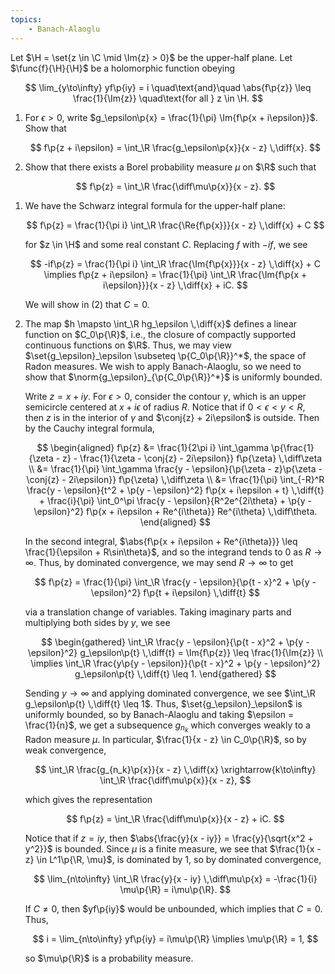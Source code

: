 ```yaml
---
topics:
    - Banach-Alaoglu
---
```


<problem>

Let $\H = \set{z \in \C \mid \Im{z} > 0}$ be the upper-half plane. Let $\func{f}{\H}{\H}$ be a holomorphic function obeying

$$
\lim_{y\to\infty} yf\p{iy} = i
\quad\text{and}\quad
\abs{f\p{z}} \leq \frac{1}{\Im{z}} \quad\text{for all } z \in \H.
$$

1. For $\epsilon > 0$, write $g_\epsilon\p{x} = \frac{1}{\pi} \Im{f\p{x + i\epsilon}}$. Show that

    $$
    f\p{z + i\epsilon} = \int_\R \frac{g_\epsilon\p{x}}{x - z} \,\diff{x}.
    $$

2. Show that there exists a Borel probability measure $\mu$ on $\R$ such that

    $$
    f\p{z} = \int_\R \frac{\diff\mu\p{x}}{x - z}.
    $$

</problem>

<solution>

1. We have the Schwarz integral formula for the upper-half plane:

    $$
    f\p{z} = \frac{1}{\pi i} \int_\R \frac{\Re{f\p{x}}}{x - z} \,\diff{x} + C
    $$

    for $z \in \H$ and some real constant $C$. Replacing $f$ with $-if$, we see

    $$
    -if\p{z} = \frac{1}{\pi i} \int_\R \frac{\Im{f\p{x}}}{x - z} \,\diff{x} + C
    \implies f\p{z + i\epsilon} = \frac{1}{\pi} \int_\R \frac{\Im{f\p{x + i\epsilon}}}{x - z} \,\diff{x} + iC.
    $$

    We will show in (2) that $C = 0$.

2. The map $h \mapsto \int_\R hg_\epsilon \,\diff{x}$ defines a linear function on $C_0\p{\R}$, i.e., the closure of compactly supported continuous functions on $\R$. Thus, we may view $\set{g_\epsilon}_\epsilon \subseteq \p{C_0\p{\R}}^*$, the space of Radon measures. We wish to apply Banach-Alaoglu, so we need to show that $\norm{g_\epsilon}_{\p{C_0\p{\R}}^*}$ is uniformly bounded.

    Write $z = x + iy$. For $\epsilon > 0$, consider the contour $\gamma$, which is an upper semicircle centered at $x + i\epsilon$ of radius $R$. Notice that if $0 < \epsilon < y < R$, then $z$ is in the interior of $\gamma$ and $\conj{z} + 2i\epsilon$ is outside. Then by the Cauchy integral formula,

    $$
    \begin{aligned}
        f\p{z}
            &= \frac{1}{2\pi i} \int_\gamma \p{\frac{1}{\zeta - z} - \frac{1}{\zeta - \conj{z} - 2i\epsilon}} f\p{\zeta} \,\diff\zeta \\
            &= \frac{1}{\pi} \int_\gamma \frac{y - \epsilon}{\p{\zeta - z}\p{\zeta - \conj{z} - 2i\epsilon}} f\p{\zeta} \,\diff\zeta \\
            &= \frac{1}{\pi} \int_{-R}^R \frac{y - \epsilon}{t^2 + \p{y - \epsilon}^2} f\p{x + i\epsilon + t} \,\diff{t} + \frac{i}{\pi} \int_0^\pi \frac{y - \epsilon}{R^2e^{2i\theta} + \p{y - \epsilon}^2} f\p{x + i\epsilon + Re^{i\theta}} Re^{i\theta} \,\diff\theta.
    \end{aligned}
    $$

    In the second integral, $\abs{f\p{x + i\epsilon + Re^{i\theta}}} \leq \frac{1}{\epsilon + R\sin\theta}$, and so the integrand tends to $0$ as $R \to \infty$. Thus, by dominated convergence, we may send $R \to \infty$ to get

    $$
    f\p{z} = \frac{1}{\pi} \int_\R \frac{y - \epsilon}{\p{t - x}^2 + \p{y - \epsilon}^2} f\p{t + i\epsilon} \,\diff{t}
    $$

    via a translation change of variables. Taking imaginary parts and multiplying both sides by $y$, we see

    $$
    \begin{gathered}
       \int_\R \frac{y - \epsilon}{\p{t - x}^2 + \p{y - \epsilon}^2} g_\epsilon\p{t} \,\diff{t}
           = \Im{f\p{z}}
           \leq \frac{1}{\Im{z}} \\
       \implies \int_\R \frac{y\p{y - \epsilon}}{\p{t - x}^2 + \p{y - \epsilon}^2} g_\epsilon\p{t} \,\diff{t} \leq 1.
    \end{gathered}
    $$

    Sending $y \to \infty$ and applying dominated convergence, we see $\int_\R g_\epsilon\p{t} \,\diff{t} \leq 1$. Thus, $\set{g_\epsilon}_\epsilon$ is uniformly bounded, so by Banach-Alaoglu and taking $\epsilon = \frac{1}{n}$, we get a subsequence $g_{n_k}$ which converges weakly to a Radon measure $\mu$. In particular, $\frac{1}{x - z} \in C_0\p{\R}$, so by weak convergence,

    $$
    \int_\R \frac{g_{n_k}\p{x}}{x - z} \,\diff{x} \xrightarrow{k\to\infty} \int_\R \frac{\diff\mu\p{x}}{x - z},
    $$

    which gives the representation

    $$
    f\p{z} = \int_\R \frac{\diff\mu\p{x}}{x - z} + iC.
    $$

    Notice that if $z = iy$, then $\abs{\frac{y}{x - iy}} = \frac{y}{\sqrt{x^2 + y^2}}$ is bounded. Since $\mu$ is a finite measure, we see that $\frac{1}{x - z} \in L^1\p{\R, \mu}$, is dominated by $1$, so by dominated convergence,

    $$
    \lim_{n\to\infty} \int_\R \frac{y}{x - iy} \,\diff\mu\p{x}
        = -\frac{1}{i} \mu\p{\R}
        = i\mu\p{\R}.
    $$

    If $C \neq 0$, then $yf\p{iy}$ would be unbounded, which implies that $C = 0$. Thus,

    $$
    i = \lim_{n\to\infty} yf\p{iy} = i\mu\p{\R}
    \implies \mu\p{\R} = 1,
    $$

    so $\mu\p{\R}$ is a probability measure.

</solution>
